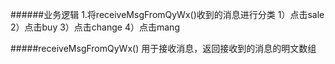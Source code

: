 ######业务逻辑
1.将receiveMsgFromQyWx()收到的消息进行分类
    1）点击sale
    2）点击buy
    3）点击change
    4）点击mang

#####receiveMsgFromQyWx()
用于接收消息，返回接收到的消息的明文数组

###
